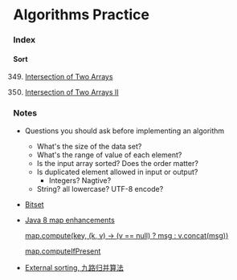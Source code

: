 # Algorithms Practice

### Index

#### Sort

349. [Intersection of Two Arrays](https://github.com/VictoriaHong/algorithms-java/blob/master/category_sort/n349.java)

350. [Intersection of Two Arrays II](https://github.com/VictoriaHong/algorithms-java/blob/master/category_sort/n350.java)



### Notes

- Questions you should ask before implementing an algorithm

	- What's the size of the data set?
	- What's the range of value of each element?
	- Is the input array sorted? Does the order matter?
	- Is duplicated element allowed in input or output?
        - Integers? Nagtive?
	- String? all lowercase? UTF-8 encode?

- [Bitset](https://docs.oracle.com/javase/7/docs/api/java/util/BitSet.html)

- [Java 8 map enhancements](https://blog.jooq.org/2014/02/14/java-8-friday-goodies-map-enhancements/)

    [map.compute(key, (k, v) -> (v == null) ? msg : v.concat(msg))](https://docs.oracle.com/javase/8/docs/api/java/util/Map.html#compute-K-java.util.function.BiFunction-)

    [map.computeIfPresent](https://docs.oracle.com/javase/8/docs/api/java/util/Map.html#computeIfPresent-K-java.util.function.BiFunction-)

- [External sorting, 九路归并算法](https://www.wikiwand.com/zh/%E5%A4%96%E6%8E%92%E5%BA%8F) 
